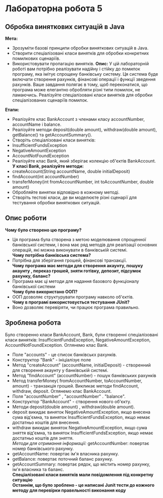 # Лабораторна робота 5
## Обробка виняткових ситуацій в Java
**Мета:**
- Зрозуміти базові принципи обробки виняткових ситуацій в Java.
- Створити спеціалізовані класи винятків для обробки конкретних помилкових сценаріїв.
- Використовувати пропагацію винятків.
**Опис:**
У цій лабораторній роботі вам потрібно реалізувати надійну і стійку до помилок програму, яка імітує спрощену банківську систему. Ця система буде включати створення рахунків, фінансові операції і функції зведення рахунків. Ваше завдання полягає в тому, щоб переконатися, що програма може елегантно обробляти різні типи помилок, не ламаючись. Реалізуйте спеціалізовані класи винятків для обробки спеціалізованих сценаріїв помилок.

**Етапи:**
- Реалізуйте клас BankAccount з членами класу accountNumber, accountName і balance.
- Реалізуйте методи deposit(double amount), withdraw(double amount), getBalance() та getAccountSummary().
- Створіть спеціалізовані класи винятків:
- InsufficientFundsException
- NegativeAmountException
- AccountNotFoundException
- Реалізуйте клас Bank, який зберігає колекцію об'єктів BankAccount.<br>
**У класі Bank, реалізуйте методи:**
- createAccount(String accountName, double initialDeposit)
- findAccount(int accountNumber)
- transferMoney(int fromAccountNumber, int toAccountNumber, double amount)
- Обробляйте винятки відповідно в кожному методі.
- Створіть тестові класи, де ви моделюєте різні сценарії для тестування обробки виняткових ситуацій.
## Опис роботи
**Чому було створено цю програму?**
- Ця програма була створена з метою моделювання спрощенної банківської системи, і вона має ряд методів для реалізації основних операцій, які можна виконувати в банківській системі.
<br>**Чому потрібна банківська система?**
- Потрібна для зберігання грошей, фінансові транзакції.
<br>**Чому програма має методи для створення акаунту, пошуку акаунту , переказ грошей, зняти готівку, депозит, підсумок рахунку, баланс?**
- Програма має ці методи для надання базового функціоналу банківської системи
<br>**Чому було використано ООП?**
- ООП дозволяє структурувати програму навколо об'єктів.
<br>**Чому в програмі використовується тестування JUnit?**
- Воно дозволяє перевіряти, чи працює програма правильно.
## Зроблена робота
Було створенно класи  BankAccount, Bank, були створенні спеціалізовані класи винятків: InsufficientFundsException,
NegativeAmountException, AccountNotFoundException.
Оглянемо клас Bank. 
- Поле "accounts" - це список банківськх рахунків.
- Конструктор "Bank" - ініціалізує поле
- Метод "createAccount" (accountName, initialDeposit) - створенний для створення акаунту у банківській системі.
- Метод "findAccount" (accountNumber) - пошук банківських рахунків
- Метод transferMoney( fromAccountNumber, toAccountNumber, amount) - транзакція грошей. Викликає методи findAccount, withdraw, deposit.
Оглянемо клас BankAccount.
- Поля "accountNumber" , "accountNumber" . "balance".
- Конструктор "BankAccount" - створення нового об'єкту.
- Методи deposit(double amount) , withdraw(double amount).
- deposit викидає виняток NegativeAmountException, якщо внесена сума від'ємна, та виняток InsufficientFundsException, якщо немає достатньо коштів для внесення.
- withdraw викидає виняток NegativeAmountException, якщо сума зняття від'ємна, та виняток InsufficientFundsException, якщо немає достатньо коштів для зняття.
  <br>*Методи для отримання інформації:*
 getAccountNumber: повертає номер банківського рахунку.
- getAccountName: повертає ім'я власника рахунку.
- getBalance: повертає поточний баланс рахунку.
- getAccountSummary: повертає рядок, що містить номер рахунку, ім'я власника та баланс.
<br>**Спеціалізовані класи винятків мали повідомлення під конкретну ситуацію**
<br>**Останнім, що було зроблено - це написані Junit тести до кожного методу для перевірки правельності виконання коду**

